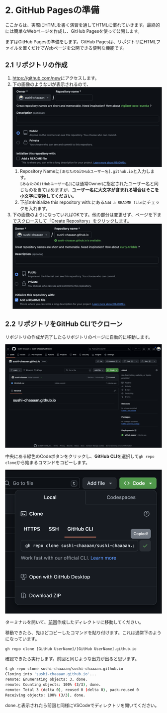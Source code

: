 # 2. GitHub Pagesの準備

ここからは、実際にHTMLを書く演習を通してHTMLに慣れていきます。最終的には簡単なWebページを作成し、GitHub Pagesを使って公開します。

まずはGitHub Pagesの準備をします。GitHub Pagesは、リポジトリにHTMLファイルを置くだけでWebページを公開できる便利な機能です。

## 2.1 リポジトリの作成

1. <https://github.com/new>にアクセスします。
2. 下の画像のようなUIが表示されるので、<br>![](./images/2_create_repo_empty.png)
   1. Repository Nameに`[あなたのGitHubユーザー名].github.io`と入力します。<br>`[あなたのGitHubユーザー名]`には通常Ownerに指定されたユーザー名と同じものを当てはめますが、**ユーザー名に大文字が含まれる場合はそこを小文字に変換してください。**
   2. 下部のInitialize this repository with:にある`Add a README file`にチェックを入れます。
3. 下の画像のようになっていればOKです。他の部分は変更せず、ページを下までスクロースして「Create Repository」をクリックします。<br>![](./images/2_create_repo.png)

## 2.2 リポジトリをGitHub CLIでクローン

リポジトリの作成が完了したらリポジトリのページに自動的に移動します。

![](./images/2_repo_top.png)

中央にある緑色のCodeボタンをクリックし、**GitHub CLI**を選択して`gh repo clone`から始まるコマンドをコピーします。

![](./images/2_repo_clone.png)

ターミナルを開いて、[前回](../../part-1/handouts/2_prepare-files.md#開発用リポジトリのクローン)作成したディレクトリに移動してください。

移動できたら、先ほどコピーしたコマンドを貼り付けます。これは通常下のようになっています。

```bash
gh repo clone [GitHub UserName]/[GitHub UserName].github.io
```

確認できたら実行します。前回と同じような出力が出ると思います。

```bash
$ gh repo clone sushi-chaaaan/sushi-chaaaan.github.io
Cloning into 'sushi-chaaaan.github.io'...
remote: Enumerating objects: 3, done.
remote: Counting objects: 100% (3/3), done.
remote: Total 3 (delta 0), reused 0 (delta 0), pack-reused 0
Receiving objects: 100% (3/3), done.
```

done.と表示されたら前回と同様にVSCodeでディレクトリを開いてください。
